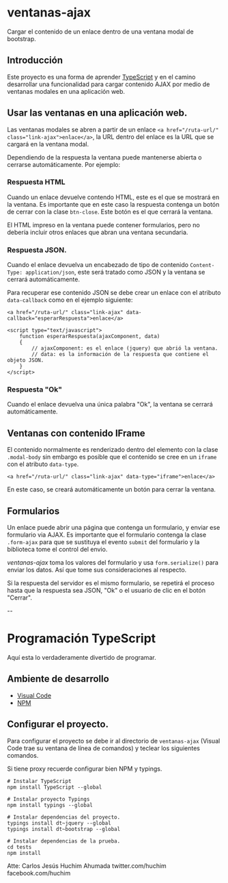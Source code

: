 # ventanas-ajax
Cargar el contenido de un enlace dentro de una ventana modal de bootstrap.

## Introducción
Este proyecto es una forma de aprender [TypeScript](https://www.typescriptlang.org/) y en el camino
desarrollar una funcionalidad para cargar contenido AJAX por medio de ventanas modales en una aplicación web.

## Usar las ventanas en una aplicación web.

Las ventanas modales se abren a partir de un enlace `<a href="/ruta-url/" class="link-ajax">enlace</a>`, la URL dentro
del enlace es la URL que se cargará en la ventana modal.

Dependiendo de la respuesta la ventana puede mantenerse abierta o cerrarse automáticamente. Por ejemplo:

### Respuesta HTML

Cuando un enlace devuelve contendo HTML, este es el que se mostrará en la ventana. Es importante que 
en este caso la respuesta contenga un botón de cerrar con la clase `btn-close`. Este botón es el que
cerrará la ventana.

El HTML impreso en la ventana puede contener formularios, pero no debería incluir otros enlaces que abran
una ventana secundaria.

### Respuesta JSON.

Cuando el enlace devuelva un encabezado de tipo de contenido `Content-Type: application/json`, este será
tratado como JSON y la ventana se cerrará automáticamente.

Para recuperar ese contenido JSON se debe crear un enlace con el atributo `data-callback` como en el
ejemplo siguiente:

```
<a href="/ruta-url/" class="link-ajax" data-callback="esperarRespuesta">enlace</a>

<script type="text/javascript">
    function esperarRespuesta(ajaxComponent, data)
    {
        // ajaxComponent: es el enlace (jquery) que abrió la ventana.
        // data: es la información de la respuesta que contiene el objeto JSON.
    }
</script>
``` 
### Respuesta "Ok"

Cuando el enlace devuelva una única palabra "Ok", la ventana se cerrará automáticamente. 

## Ventanas con contenido IFrame

El contenido normalmente es renderizado dentro del elemento con la clase `.modal-body` sin embargo es posible
que el contenido se cree en un `iframe` con el atributo `data-type`.

```
<a href="/ruta-url/" class="link-ajax" data-type="iframe">enlace</a>
```

En este caso, se creará automáticamente un botón para cerrar la ventana.

## Formularios

Un enlace puede abrir una página que contenga un formulario, y enviar ese formulario via AJAX. 
Es importante que el formulario contenga la clase `.form-ajax` para que se sustituya el evento `submit`
del formulario y la biblioteca tome el control del envio.

*ventanas-ajax* toma los valores del formulario y usa `form.serialize()` para enviar los datos. Así
que tome sus consideraciones al respecto. 

Si la respuesta del servidor es el mismo formulario, se repetirá el proceso hasta que la respuesta
sea JSON, "Ok" o el usuario de clic en el botón "Cerrar".

--

# Programación TypeScript

Aquí esta lo verdaderamente divertido de programar. 

## Ambiente de desarrollo

- [Visual Code](https://code.visualstudio.com/)
- [NPM](https://nodejs.org/es/)

## Configurar el proyecto.

Para configurar el proyecto se debe ir al directorio de `ventanas-ajax` (Visual Code trae su ventana de línea de comandos)
y teclear los siguientes comandos.

Si tiene proxy recuerde configurar bien NPM y typings.

```
# Instalar TypeScript
npm install TypeScript --global

# Instalar proyecto Typings
npm install typings --global

# Instalar dependencias del proyecto.
typings install dt~jquery --global
typings install dt~bootstrap --global

# Instalar dependencias de la prueba.
cd tests
npm install
```

Atte:
Carlos Jesús Huchim Ahumada
twitter.com/huchim
facebook.com/huchim

